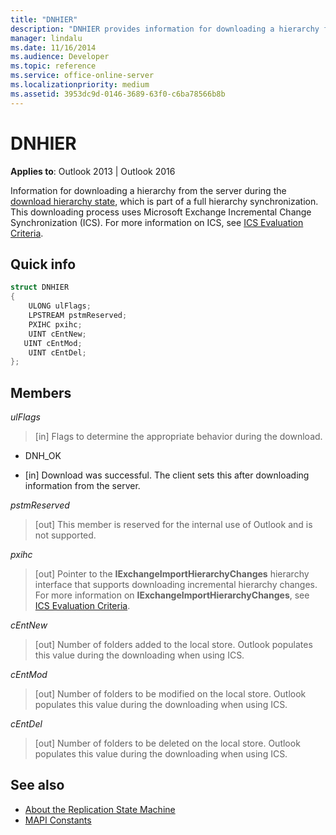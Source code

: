 ```yaml
---
title: "DNHIER"
description: "DNHIER provides information for downloading a hierarchy from the server during the download hierarchy state, which is part of a full hierarchy synchronization."
manager: lindalu
ms.date: 11/16/2014
ms.audience: Developer
ms.topic: reference
ms.service: office-online-server
ms.localizationpriority: medium
ms.assetid: 3953dc9d-0146-3689-63f0-c6ba78566b8b
---
```


# DNHIER

**Applies to**: Outlook 2013 | Outlook 2016
  
Information for downloading a hierarchy from the server during the [download hierarchy state](download-hierarchy-state.md), which is part of a full hierarchy synchronization. This downloading process uses Microsoft Exchange Incremental Change Synchronization (ICS). For more information on ICS, see [ICS Evaluation Criteria](https://msdn.microsoft.com/library/aa579252%28EXCHG.80%29.aspx).
  
## Quick info

```cpp
struct DNHIER 
{ 
    ULONG ulFlags; 
    LPSTREAM pstmReserved; 
    PXIHC pxihc; 
    UINT cEntNew; 
   UINT cEntMod; 
    UINT cEntDel; 
};
```

## Members

_ulFlags_
  
> [in] Flags to determine the appropriate behavior during the download.

- DNH_OK

- [in] Download was successful. The client sets this after downloading information from the server.

_pstmReserved_
  
> [out] This member is reserved for the internal use of Outlook and is not supported.

_pxihc_
  
> [out] Pointer to the **IExchangeImportHierarchyChanges** hierarchy interface that supports downloading incremental hierarchy changes. For more information on **IExchangeImportHierarchyChanges**, see [ICS Evaluation Criteria](https://msdn.microsoft.com/library/aa579252%28EXCHG.80%29.aspx).

_cEntNew_
  
> [out] Number of folders added to the local store. Outlook populates this value during the downloading when using ICS.

_cEntMod_
  
> [out] Number of folders to be modified on the local store. Outlook populates this value during the downloading when using ICS.

_cEntDel_
  
> [out] Number of folders to be deleted on the local store. Outlook populates this value during the downloading when using ICS.

## See also

- [About the Replication State Machine](about-the-replication-state-machine.md)
- [MAPI Constants](mapi-constants.md)
